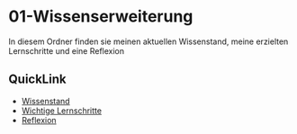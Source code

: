 # 01-Wissenserweiterung

In diesem Ordner finden sie meinen aktuellen Wissenstand, meine erzielten Lernschritte und eine Reflexion

## QuickLink
- [Wissenstand](https://github.com/tbzsaii/M300-Services/tree/master/01-Wissenserweiterung/00-Wissenstand)
- [Wichtige Lernschritte](https://github.com/tbzsaii/M300-Services/tree/master/01-Wissenserweiterung/01-Wichtige%20Lernschritte)
- [Reflexion](https://github.com/tbzsaii/M300-Services/tree/master/01-Wissenserweiterung/02-Reflexion)


